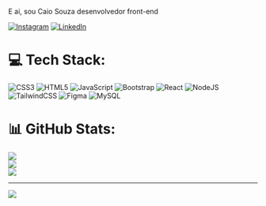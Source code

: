 
E ai, sou Caio Souza desenvolvedor front-end 


[![Instagram](https://img.shields.io/badge/Instagram-%23E4405F.svg?logo=Instagram&logoColor=white)](https://instagram.com/kaiosouzv) [![LinkedIn](https://img.shields.io/badge/LinkedIn-%230077B5.svg?logo=linkedin&logoColor=white)](https://linkedin.com/in/caiosouzv) 

# 💻 Tech Stack:
![CSS3](https://img.shields.io/badge/css3-%231572B6.svg?style=for-the-badge&logo=css3&logoColor=white) ![HTML5](https://img.shields.io/badge/html5-%23E34F26.svg?style=for-the-badge&logo=html5&logoColor=white) ![JavaScript](https://img.shields.io/badge/javascript-%23323330.svg?style=for-the-badge&logo=javascript&logoColor=%23F7DF1E) ![Bootstrap](https://img.shields.io/badge/bootstrap-%238511FA.svg?style=for-the-badge&logo=bootstrap&logoColor=white) ![React](https://img.shields.io/badge/react-%2320232a.svg?style=for-the-badge&logo=react&logoColor=%2361DAFB) ![NodeJS](https://img.shields.io/badge/node.js-6DA55F?style=for-the-badge&logo=node.js&logoColor=white) ![TailwindCSS](https://img.shields.io/badge/tailwindcss-%2338B2AC.svg?style=for-the-badge&logo=tailwind-css&logoColor=white) ![Figma](https://img.shields.io/badge/figma-%23F24E1E.svg?style=for-the-badge&logo=figma&logoColor=white) ![MySQL](https://img.shields.io/badge/mysql-4479A1.svg?style=for-the-badge&logo=mysql&logoColor=white)
# 📊 GitHub Stats:
![](https://github-readme-stats.vercel.app/api?username=caiosouzv&theme=dark&hide_border=false&include_all_commits=true&count_private=false)<br/>
![](https://github-readme-streak-stats.herokuapp.com/?user=caiosouzv&theme=dark&hide_border=false)<br/>
![](https://github-readme-stats.vercel.app/api/top-langs/?username=caiosouzv&theme=dark&hide_border=false&include_all_commits=true&count_private=false&layout=compact)

---
[![](https://visitcount.itsvg.in/api?id=caiosouzv&icon=0&color=0)](https://visitcount.itsvg.in)

<!-- Proudly created with GPRM ( https://gprm.itsvg.in ) -->
